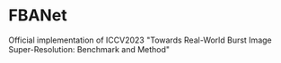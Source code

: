 # FBANet
Official implementation of ICCV2023 "Towards Real-World Burst Image Super-Resolution: Benchmark and Method"
